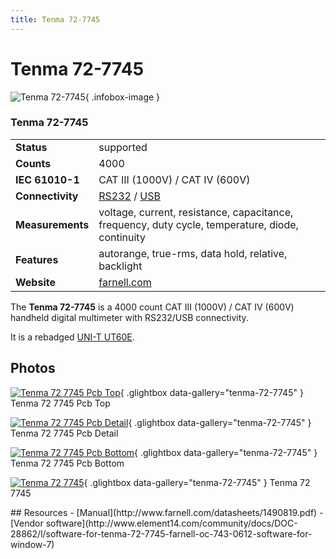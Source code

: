 ```yaml
---
title: Tenma 72-7745
---
```


# Tenma 72-7745

<div class="infobox" markdown>

![Tenma 72-7745](./img/Tenma_72-7745_PCB_top.jpg){ .infobox-image }

### Tenma 72-7745

| | |
|---|---|
| **Status** | supported |
| **Counts** | 4000 |
| **IEC 61010-1** | CAT III (1000V) / CAT IV (600V) |
| **Connectivity** | [RS232](https://sigrok.org/wiki/Device_cables#UNI-T_UT-D02) / [USB](https://sigrok.org/wiki/Device_cables#UNI-T_UT-D04) |
| **Measurements** | voltage, current, resistance, capacitance, frequency, duty cycle, temperature, diode, continuity |
| **Features** | autorange, true-rms, data hold, relative, backlight |
| **Website** | [farnell.com](http://uk.farnell.com/tenma/72-7745/multimeter-digital-hand-held-3999/dp/7430612) |

</div>

The **Tenma 72-7745** is a 4000 count CAT III (1000V) / CAT IV (600V) handheld digital multimeter with RS232/USB connectivity.

It is a rebadged [UNI-T UT60E](https://sigrok.org/wiki/UNI-T_UT60E).

## Photos

<div class="photo-grid" markdown>

[![Tenma 72 7745 Pcb Top](./img/Tenma_72-7745_PCB_top.jpg)](./img/Tenma_72-7745_PCB_top.jpg "Tenma 72 7745 Pcb Top"){ .glightbox data-gallery="tenma-72-7745" }
<span class="caption">Tenma 72 7745 Pcb Top</span>

[![Tenma 72 7745 Pcb Detail](./img/Tenma_72-7745_PCB_detail.jpg)](./img/Tenma_72-7745_PCB_detail.jpg "Tenma 72 7745 Pcb Detail"){ .glightbox data-gallery="tenma-72-7745" }
<span class="caption">Tenma 72 7745 Pcb Detail</span>

[![Tenma 72 7745 Pcb Bottom](./img/Tenma_72-7745_PCB_bottom.jpg)](./img/Tenma_72-7745_PCB_bottom.jpg "Tenma 72 7745 Pcb Bottom"){ .glightbox data-gallery="tenma-72-7745" }
<span class="caption">Tenma 72 7745 Pcb Bottom</span>

[![Tenma 72 7745](./img/Tenma_72-7745.png)](./img/Tenma_72-7745.png "Tenma 72 7745"){ .glightbox data-gallery="tenma-72-7745" }
<span class="caption">Tenma 72 7745</span>

</div>
## Resources
- [Manual](http://www.farnell.com/datasheets/1490819.pdf)
- [Vendor software](http://www.element14.com/community/docs/DOC-28862/l/software-for-tenma-72-7745-farnell-oc-743-0612-software-for-window-7)

